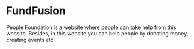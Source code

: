 # FundFusion
People Foundation is a website where people can take help from this website. Besides, in this website you can help people by donating money, creating events etc.
